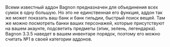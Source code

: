 Всеми известный аддон Bagnon предназначен для объединения всех сумок в одну большую. Но это не единственная его функция, аддон так же может показать ваш банк и банк гильдии, быстрый поиск вещей. Там же можно посмотреть банки ваших персонажей, которые присутствуют на вашем акаунте, подсветить предметы (эпик, зелень, легендарка). Bagnon 3.3.5 наведет в вашем инвентаре порядок, поэтому его можно считать №1 в своей категории аддонов.
